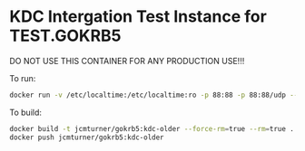 # KDC Intergation Test Instance for TEST.GOKRB5

DO NOT USE THIS CONTAINER FOR ANY PRODUCTION USE!!!

To run:
```bash
docker run -v /etc/localtime:/etc/localtime:ro -p 88:88 -p 88:88/udp --rm --name gokrb5-kdc-older jcmturner/gokrb5:kdc-older &
```

To build:
```bash
docker build -t jcmturner/gokrb5:kdc-older --force-rm=true --rm=true .
docker push jcmturner/gokrb5:kdc-older
```